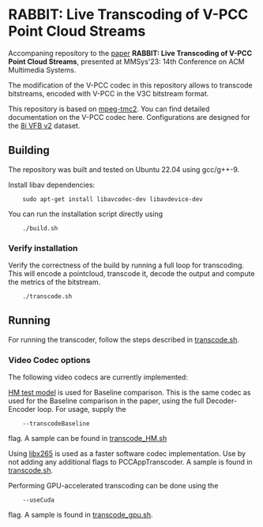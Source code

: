 # RABBIT: Live Transcoding of V-PCC Point Cloud Streams

Accompaning repository to the [paper](https://dl.acm.org/doi/10.1145/3587819.3590978) **RABBIT: Live Transcoding of V-PCC Point Cloud Streams**, presented at MMSys'23: 14th Conference on ACM Multimedia Systems.

The modification of the V-PCC codec in this repository allows to transcode bitstreams, encoded with V-PCC in the V3C bitstream format.

This repository is based on [mpeg-tmc2](https://github.com/MPEGGroup/mpeg-pcc-tmc2). You can find detailed documentation on the V-PCC codec here.
Configurations are designed for the [8i VFB v2](http://plenodb.jpeg.org/pc/8ilabs/) dataset.

## Building
The repository was built and tested on Ubuntu 22.04 using gcc/g++-9.

Install libav dependencies:

```
	sudo apt-get install libavcodec-dev libavdevice-dev
```
You can run the installation script directly using
```
    ./build.sh
```

### Verify installation
Verify the correctness of the build by running a full loop for transcoding.
This will encode a pointcloud, transcode it, decode the output and compute the metrics of the bitstream.

```
    ./transcode.sh
```

## Running

For running the transcoder, follow the steps described in [transcode.sh](transcode.sh).

### Video Codec options
The following video codecs are currently implemented:

[HM test model](https://hevc.hhi.fraunhofer.de/HM-doc/) is used for Baseline comparison. This is the same codec as used for the Baseline comparison in the paper, using the full Decoder-Encoder loop.
For usage, supply the 
```
	--transcodeBaseline
```
flag. A sample can be found in [transcode_HM.sh](transcode_HM.sh)

Using [libx265](https://www.x265.org/) is used as a faster software codec implementation.
Use by not adding any additional flags to PCCAppTranscoder. A sample is found in [transcode.sh](transcode.sh).

Performing GPU-accelerated transcoding can be done using the 
```
    --useCuda
```
flag. A sample is found in [transcode_gpu.sh](transcode_gpu.sh).


